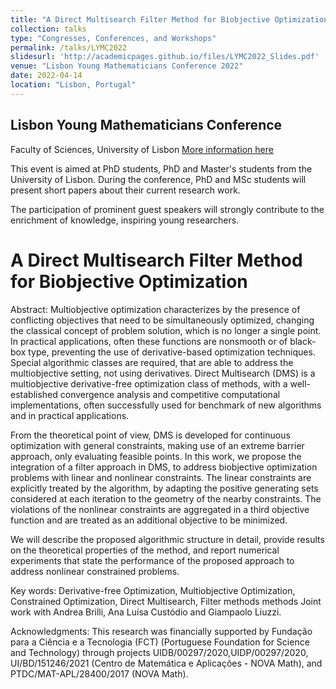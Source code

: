 ```yaml
---
title: "A Direct Multisearch Filter Method for Biobjective Optimization"
collection: talks
type: "Congresses, Conferences, and Workshops"
permalink: /talks/LYMC2022
slidesurl: 'http://academicpages.github.io/files/LYMC2022_Slides.pdf'
venue: "Lisbon Young Mathematicians Conference 2022"
date: 2022-04-14
location: "Lisbon, Portugal"
---
```


## Lisbon Young Mathematicians Conference
Faculty of Sciences, University of Lisbon
[More information here](https://sites.google.com/campus.fct.unl.pt/lymc2022/home)

This event is aimed at PhD students, PhD and Master's students from the University of Lisbon. During the conference, PhD and MSc students will present short papers about their current research work.

The participation of prominent guest speakers will strongly contribute to the enrichment of knowledge, inspiring young researchers.

A Direct Multisearch Filter Method for Biobjective Optimization
=====
Abstract: Multiobjective optimization characterizes by the presence of conflicting objectives that need to be simultaneously optimized, changing the classical concept of problem solution, which is no longer a single point. In practical applications, often these functions are nonsmooth or of black-box type, preventing the use of derivative-based optimization techniques. Special algorithmic classes are required, that are able to address the multiobjective setting, not using derivatives. Direct Multisearch (DMS) is a multiobjective derivative-free optimization class of methods, with a well-established convergence analysis and competitive computational implementations, often  successfully used for benchmark of new algorithms and in practical applications.
		
From the theoretical point of view, DMS is developed for continuous optimization with general constraints, making use of an extreme barrier approach, only evaluating feasible points. In this work, we propose the integration of a filter approach in DMS, to address biobjective optimization problems with linear and nonlinear constraints. The linear constraints are explicitly treated by the algorithm, by adapting the positive generating sets considered at each iteration to the geometry of the nearby constraints. The violations of the nonlinear constraints are aggregated in a third objective function and are treated as an additional objective to be minimized.
		
We will describe the proposed algorithmic structure in detail, provide results on the theoretical properties of the method, and report numerical experiments that state the performance of the proposed approach to address nonlinear constrained problems.

Key words: Derivative-free Optimization, Multiobjective Optimization, Constrained Optimization, Direct Multisearch, Filter methods methods
Joint work with Andrea Brilli, Ana Luísa Custódio and Giampaolo Liuzzi.

Acknowledgments: This research was financially supported by Fundação para a Ciência e a Tecnologia (FCT) (Portuguese Foundation for Science and Technology) through projects UIDB/00297/2020,UIDP/00297/2020, UI/BD/151246/2021 (Centro de Matemática e Aplicações - NOVA Math), and PTDC/MAT-APL/28400/2017 (NOVA Math).